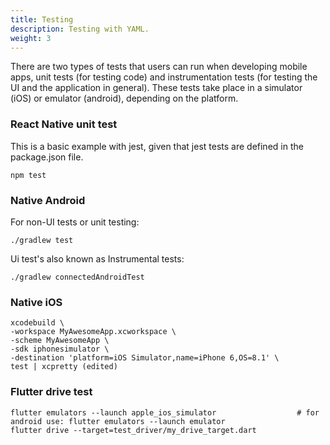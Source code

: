 ```yaml
---
title: Testing
description: Testing with YAML.
weight: 3
---
```


There are two types of tests that users can run when developing mobile apps, unit tests (for testing code) and instrumentation tests (for testing the UI and the application in general). These tests take place in a simulator (iOS) or emulator (android), depending on the platform.

### React Native unit test

This is a basic example with jest, given that jest tests are defined in the package.json file.

    npm test

### Native Android

For non-UI tests or unit testing:

    ./gradlew test

Ui test's also known as Instrumental tests:

    ./gradlew connectedAndroidTest

### Native iOS

    xcodebuild \
    -workspace MyAwesomeApp.xcworkspace \
    -scheme MyAwesomeApp \
    -sdk iphonesimulator \
    -destination 'platform=iOS Simulator,name=iPhone 6,OS=8.1' \
    test | xcpretty (edited) 

### Flutter drive test

    flutter emulators --launch apple_ios_simulator                  # for android use: flutter emulators --launch emulator
    flutter drive --target=test_driver/my_drive_target.dart
